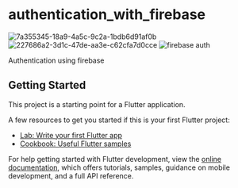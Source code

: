 # authentication_with_firebase
 ![7a355345-18a9-4a5c-9c2a-1bdb6d91af0b](https://user-images.githubusercontent.com/87460435/200129145-92f621c5-e0a8-4b48-b2fb-953573c1dc11.jpg)
![227686a2-3d1c-47de-aa3e-c62cfa7d0cce](https://user-images.githubusercontent.com/87460435/200129164-16892a53-1a8e-4fa5-8242-b7ac10af2a59.jpg)
 ![firebase auth](https://user-images.githubusercontent.com/87460435/200129229-01457a77-2219-4c82-aadf-0ba49393d130.png)



Authentication using firebase

## Getting Started

This project is a starting point for a Flutter application.

A few resources to get you started if this is your first Flutter project:

- [Lab: Write your first Flutter app](https://docs.flutter.dev/get-started/codelab)
- [Cookbook: Useful Flutter samples](https://docs.flutter.dev/cookbook)

For help getting started with Flutter development, view the
[online documentation](https://docs.flutter.dev/), which offers tutorials,
samples, guidance on mobile development, and a full API reference.
